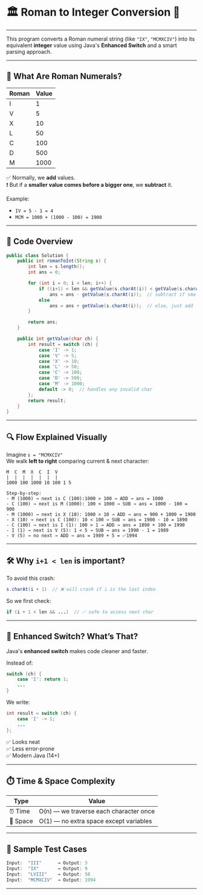  
# 🏛️ Roman to Integer Conversion 🚀
---
 

This program converts a Roman numeral string (like `"IX"`, `"MCMXCIV"`) into its equivalent **integer** value using Java's **Enhanced Switch** and a smart parsing approach.

---

## 🧠 What Are Roman Numerals?

| Roman | Value |
|-------|-------|
| I     | 1     |
| V     | 5     |
| X     | 10    |
| L     | 50    |
| C     | 100   |
| D     | 500   |
| M     | 1000  |

✅ Normally, we **add** values.  
❗ But if a **smaller value comes before a bigger one**, we **subtract** it.

Example:
- `IV = 5 - 1 = 4`
- `MCM = 1000 + (1000 - 100) = 1900`

---

## 🧩 Code Overview

```java
public class Solution {
    public int romanToInt(String s) {
        int len = s.length();
        int ans = 0;

        for (int i = 0; i < len; i++) {
            if ((i+1) < len && getValue(s.charAt(i)) < getValue(s.charAt(i + 1)))
                ans = ans - getValue(s.charAt(i));  // subtract if smaller before bigger
            else
                ans = ans + getValue(s.charAt(i));  // else, just add
        }

        return ans;
    }

    public int getValue(char ch) {
        int result = switch (ch) {
            case 'I' -> 1;
            case 'V' -> 5;
            case 'X' -> 10;
            case 'L' -> 50;
            case 'C' -> 100;
            case 'D' -> 500;
            case 'M' -> 1000;
            default -> 0;  // handles any invalid char
        };
        return result;
    }
}
```

---

## 🔍 Flow Explained Visually

Imagine `s = "MCMXCIV"`  
We walk **left to right** comparing current & next character:

```
M  C  M  X  C  I  V
|  |  |  |  |  |  |
1000 100 1000 10 100 1 5

Step-by-step:
- M (1000) → next is C (100):1000 > 100 → ADD → ans = 1000
- C (100) → next is M (1000): 100 < 1000 → SUB → ans = 1000 - 100 = 900
- M (1000) → next is X (10): 1000 > 10 → ADD → ans = 900 + 1000 = 1900
- X (10) → next is C (100): 10 < 100 → SUB → ans = 1900 - 10 = 1890
- C (100) → next is I (1): 100 > 1 → ADD → ans = 1890 + 100 = 1990
- I (1) → next is V (5): 1 < 5 → SUB → ans = 1990 - 1 = 1989
- V (5) → no next → ADD → ans = 1989 + 5 = ✅1994
```

---

## 🛠️ Why `i+1 < len` is important?

To avoid this crash:

```java
s.charAt(i + 1)  // ❌ will crash if i is the last index
```

So we first check:
```java
if (i + 1 < len && ...)  // ✅ safe to access next char
```

---

## 🔄 Enhanced Switch? What’s That?

Java's **enhanced switch** makes code cleaner and faster.  

Instead of:
```java
switch (ch) {
    case 'I': return 1;
    ...
}
```

We write:
```java
int result = switch (ch) {
    case 'I' -> 1;
    ...
};
```

✅ Looks neat  
✅ Less error-prone  
✅ Modern Java (14+)

---

## ⏱️ Time & Space Complexity

| Type | Value |
|------|-------|
| ⏰ Time | O(n) — we traverse each character once |
| 🧠 Space | O(1) — no extra space except variables |

---

## 🧪 Sample Test Cases

```java
Input:  "III"      → Output: 3  
Input:  "IX"       → Output: 9  
Input:  "LVIII"    → Output: 58  
Input:  "MCMXCIV"  → Output: 1994  
```

---
 